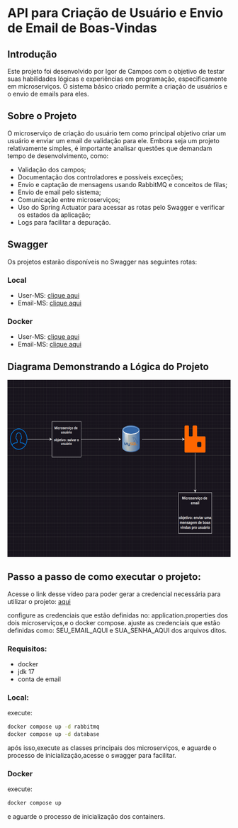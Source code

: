 # API para Criação de Usuário e Envio de Email de Boas-Vindas

## Introdução

Este projeto foi desenvolvido por Igor de Campos com o objetivo de testar suas habilidades lógicas e experiências em programação, especificamente em microserviços. O sistema básico criado permite a criação de usuários e o envio de emails para eles.

## Sobre o Projeto

O microserviço de criação do usuário tem como principal objetivo criar um usuário e enviar um email de validação para ele. Embora seja um projeto relativamente simples, é importante analisar questões que demandam tempo de desenvolvimento, como:

- Validação dos campos;
- Documentação dos controladores e possíveis exceções;
- Envio e captação de mensagens usando RabbitMQ e conceitos de filas;
- Envio de email pelo sistema;
- Comunicação entre microserviços;
- Uso do Spring Actuator para acessar as rotas pelo Swagger e verificar os estados da aplicação;
- Logs para facilitar a depuração.

## Swagger

Os projetos estarão disponíveis no Swagger nas seguintes rotas:

### Local
- User-MS: [clique aqui](http://localhost:8081/swagger-ui/index.html#/)
- Email-MS: [clique aqui](http://localhost:8082/swagger-ui/index.html#/)

### Docker
- User-MS: [clique aqui](http://localhost:81/swagger-ui/index.html#/)
- Email-MS: [clique aqui](http://localhost:82/swagger-ui/index.html#/)

## Diagrama Demonstrando a Lógica do Projeto

<img src="readme-archives/diagrama.png" alt="Diagrama" width="600" height="400">

## Passo a passo de como executar o projeto:

Acesse o link desse vídeo para poder gerar a credencial necessária para utilizar o projeto: [aqui](https://www.youtube.com/watch?v=lSURGX0JHbA)

configure as credenciais que estão definidas no: application.properties dos dois microserviços,e o docker compose.
ajuste as credenciais que estão definidas como: SEU_EMAIL_AQUI e SUA_SENHA_AQUI dos arquivos ditos.

### Requisitos:
- docker
- jdk 17
- conta de email

### Local:

execute:
```bash
docker compose up -d rabbitmq
docker compose up -d database
```

após isso,execute as classes principais dos microserviços, e aguarde o processo de inicialização,acesse o swagger para facilitar.

### Docker

execute:
```bash
docker compose up
```

e aguarde o processo de inicialização dos containers.
